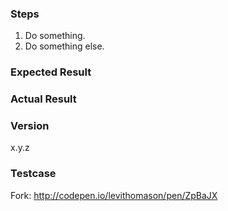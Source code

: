 <!-- Please provide complete details -->

### Steps
1. Do something.
2. Do something else.

### Expected Result

### Actual Result

### Version
x.y.z

### Testcase
Fork: http://codepen.io/levithomason/pen/ZpBaJX
